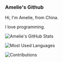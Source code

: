### Amelie's Github

Hi, I'm Amelie, from China.

I love programming.

![Amelie's GitHub Stats](https://github-readme-stats.vercel.app/api?username=ImAmelie&theme=blue-green&show_icons=true)

![Most Used Languages](https://github-readme-stats.vercel.app/api/top-langs/?username=ImAmelie&layout=compact&theme=blue-green&show_icons=true)

![Contributions](http://github-readme-streak-stats.herokuapp.com/?user=ImAmelie&theme=gruvbox&locale=zh_Hans)

<!--

### Visitors Count

![Visitors Count](http://profile-counter.glitch.me/ImAmelie/count.svg)

-->
